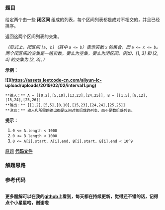 ### 题目
给定两个由一些 **闭区间** 组成的列表，每个区间列表都是成对不相交的，并且已经排序。

返回这两个区间列表的交集。

_（形式上，闭区间  `[a, b]`（其中 `a <= b`）表示实数 `x` 的集合，而 `a <= x <=
b`。两个闭区间的交集是一组实数，要么为空集，要么为闭区间。例如，[1, 3] 和 [2, 4] 的交集为 [2, 3]。）_



**示例：**

**![](https://assets.leetcode-cn.com/aliyun-lc-
upload/uploads/2019/02/02/interval1.png)**

    
    
    **输入：** A = [[0,2],[5,10],[13,23],[24,25]], B = [[1,5],[8,12],[15,24],[25,26]]
    **输出：** [[1,2],[5,5],[8,10],[15,23],[24,24],[25,25]]
    **注意：** 输入和所需的输出都是区间对象组成的列表，而不是数组或列表。
    



**提示：**

  1. `0 <= A.length < 1000`
  2. `0 <= B.length < 1000`
  3. `0 <= A[i].start, A[i].end, B[i].start, B[i].end < 10^9`

[原题](https://leetcode-cn.com/problems/interval-list-intersections/)    **[代码文件]()**


### 解题思路




### 参考代码

```go


```




**更多题解可以在我的[github](https://github.com/LZH139/leetcode_Go)上看到，每天都在持续更新，觉得还不错的话，记得点个小星星哈，谢谢啦**
